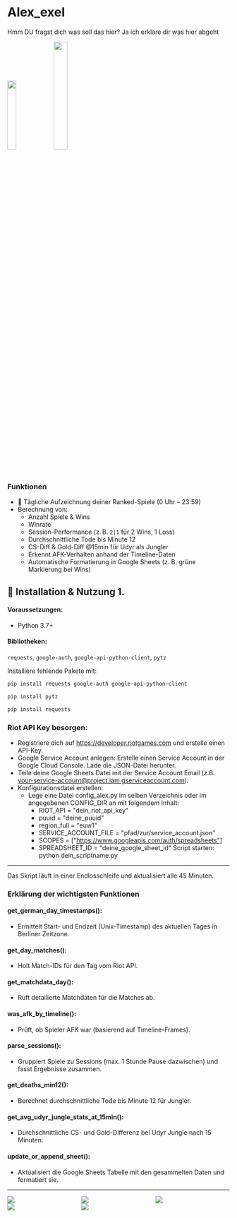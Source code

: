 # Alex_exel
Hmm DU fragst dich was soll das hier? Ja ich erkläre dir was hier abgeht 
<div>
<image style="width:20%" src="https://mailmeteor.com/logos/assets/PNG/Google_Sheets_Logo_512px.png">
<image style="width:25%;" src="https://raw.githubusercontent.com/github/explore/206772d6289c3cdd1b4dca05aacdeac7e1834dc9/topics/riot-games/riot-games.png">
</div>
  
### Funktionen

 - 📅 Tägliche Aufzeichnung deiner Ranked-Spiele (0 Uhr – 23:59)
 - Berechnung von:
   - Anzahl Spiele & Wins
   - Winrate
   - Session-Performance (z. B. `2|1` für 2 Wins, 1 Loss) 
   - Durchschnittliche Tode bis Minute 12 
   - CS-Diff & Gold-Diff @15min für Udyr als Jungler 
   - Erkennt AFK-Verhalten anhand der Timeline-Daten
   - Automatische Formatierung in Google Sheets (z. B. grüne Markierung bei Wins) 
 
  ## 🚀 Installation & Nutzung 1.
  #### Voraussetzungen:
- Python 3.7+ 
<h4>Bibliotheken:</h4>
<p><code>requests</code>, <code>google-auth</code>, <code>google-api-python-client</code>, <code>pytz</code> </p>
Installiere fehlende Pakete mit: 

```bash
pip install requests google-auth google-api-python-client
```

```bash
pip install pytz
```
```bash    
pip install requests
```
### Riot API Key besorgen:

 - Registriere dich auf https://developer.riotgames.com und erstelle einen API-Key. 
 - Google Service Account anlegen: Erstelle einen Service Account in der Google Cloud Console. Lade die JSON-Datei herunter.
 - Teile deine Google Sheets Datei mit der Service Account Email (z.B. your-service-account@project.iam.gserviceaccount.com).
 - Konfigurationsdatei erstellen:
   - Lege eine Datei config\_alex.py im selben Verzeichnis oder im angegebenen CONFIG\_DIR an mit folgendem Inhalt:
     - RIOT\_API = "dein\_riot\_api\_key"
     - puuid = "deine\_puuid"
     - region\_full = "euw1"
     - SERVICE\_ACCOUNT\_FILE = "pfad/zur/service\_account.json"
     - SCOPES = ["https://www.googleapis.com/auth/spreadsheets"]
     - SPREADSHEET\_ID = "deine\_google\_sheet\_id" Script starten: python dein\_scriptname.py
---
Das Skript läuft in einer Endlosschleife und aktualisiert alle 45 Minuten.
### Erklärung der wichtigsten Funktionen
#### get\_german\_day\_timestamps():
- Ermittelt Start- und Endzeit (Unix-Timestamp) des aktuellen Tages in Berliner Zeitzone.
#### get\_day\_matches(): 
- Holt Match-IDs für den Tag vom Riot API.
#### get\_matchdata\_day(): 
- Ruft detailierte Matchdaten für die Matches ab.
#### was\_afk\_by\_timeline(): 
- Prüft, ob Spieler AFK war (basierend auf Timeline-Frames).
#### parse\_sessions(): 
- Gruppiert Spiele zu Sessions (max. 1 Stunde Pause dazwischen) und fasst Ergebnisse zusammen.
#### get\_deaths\_min12():
- Berechnet durchschnittliche Tode bis Minute 12 für Jungler.
#### get\_avg\_udyr\_jungle\_stats\_at\_15min(): 
- Durchschnittliche CS- und Gold-Differenz bei Udyr Jungle nach 15 Minuten.
#### update\_or\_append\_sheet(): 
- Aktualisiert die Google Sheets Tabelle mit den gesammelten Daten und formatiert sie.

---
<div style="  display: grid; grid-template-columns: auto auto auto;">
  <img src="https://i.ytimg.com/vi/DAPdib2v54Y/hqdefault.jpg">
  <img src="https://media.makeameme.org/created/udyr-mid.jpg">
  <img src="https://encrypted-tbn0.gstatic.com/images?q=tbn:ANd9GcQDYx_zlGRLCDmT3RdW26ucVHH4xKsaQrXiKg&s">
  <img src="https://i.imgflip.com/51dbdw.jpg">
  <img src="https://i.redd.it/daaff4ho30g91.jpg">
</div>
